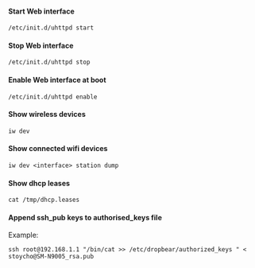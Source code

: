#### Start Web interface
    /etc/init.d/uhttpd start

#### Stop Web interface
    /etc/init.d/uhttpd stop

#### Enable Web interface at boot
    /etc/init.d/uhttpd enable

#### Show wireless devices
    iw dev

#### Show connected wifi devices
    iw dev <interface> station dump

#### Show dhcp leases
    cat /tmp/dhcp.leases

#### Append ssh_pub keys to authorised_keys file
Example:
    
    ssh root@192.168.1.1 "/bin/cat >> /etc/dropbear/authorized_keys " < stoycho@SM-N9005_rsa.pub

